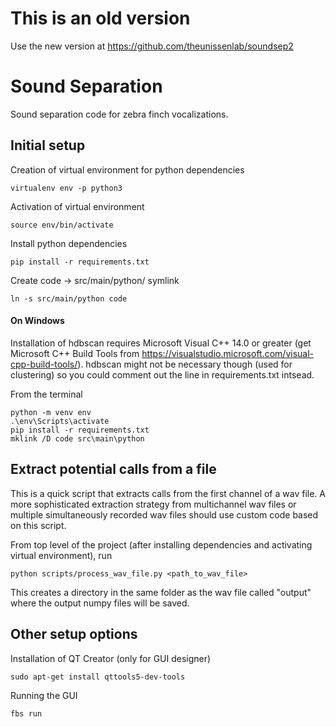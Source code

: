 # This is an old version

Use the new version at https://github.com/theunissenlab/soundsep2


# Sound Separation

Sound separation code for zebra finch vocalizations.

## Initial setup

Creation of virtual environment for python dependencies
```
virtualenv env -p python3
```

Activation of virtual environment
```
source env/bin/activate
```

Install python dependencies
```
pip install -r requirements.txt
```

Create code -> src/main/python/ symlink
```
ln -s src/main/python code
```

#### On Windows

Installation of hdbscan requires Microsoft Visual C++ 14.0 or greater (get Microsoft C++ Build Tools from https://visualstudio.microsoft.com/visual-cpp-build-tools/). hdbscan might not be necessary though (used for clustering) so you could comment out the line in requirements.txt intsead.

From the terminal
```
python -m venv env
.\env\Scripts\activate
pip install -r requirements.txt
mklink /D code src\main\python
```

## Extract potential calls from a file

This is a quick script that extracts calls from the first channel of a wav file. A more sophisticated extraction strategy from multichannel wav files or multiple simultaneously recorded wav files should use custom code based on this script.

From top level of the project (after installing dependencies and activating virtual environment), run

```
python scripts/process_wav_file.py <path_to_wav_file>
```

This creates a directory in the same folder as the wav file called "output" where the output numpy files will be saved.

## Other setup options

Installation of QT Creator (only for GUI designer)
```
sudo apt-get install qttools5-dev-tools
```

Running the GUI
```
fbs run
```
